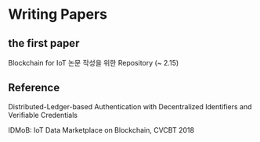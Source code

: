 # Writing Papers

## the first paper

Blockchain for IoT 논문 작성을 위한 Repository (~ 2.15) 



## Reference

Distributed-Ledger-based Authentication with Decentralized Identifiers and Verifiable Credentials

IDMoB: IoT Data Marketplace on Blockchain, CVCBT 2018


